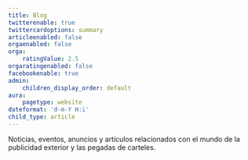```yaml
---
title: Blog
twitterenable: true
twittercardoptions: summary
articleenabled: false
orgaenabled: false
orga:
    ratingValue: 2.5
orgaratingenabled: false
facebookenable: true
admin:
    children_display_order: default
aura:
    pagetype: website
dateformat: 'd-m-Y H:i'
child_type: article
---
```


Noticias, eventos, anuncios y artículos relacionados con el mundo de la publicidad exterior y las pegadas de carteles.
